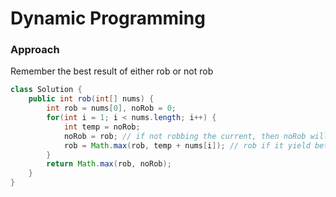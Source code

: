 # Dynamic Programming

### Approach

Remember the best result of either rob or not rob

```java
class Solution {
    public int rob(int[] nums) {
        int rob = nums[0], noRob = 0;
        for(int i = 1; i < nums.length; i++) {
            int temp = noRob;
            noRob = rob; // if not robbing the current, then noRob will just equal to the best that we got from last rob
            rob = Math.max(rob, temp + nums[i]); // rob if it yield better result
        }
        return Math.max(rob, noRob);
    }
}
```
